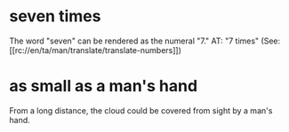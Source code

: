 # seven times

The word "seven" can be rendered as the numeral "7." AT: "7 times" (See: [[rc://en/ta/man/translate/translate-numbers]])

# as small as a man's hand

From a long distance, the cloud could be covered from sight by a man's hand.